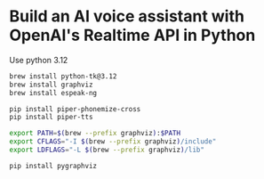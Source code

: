 # Build an AI voice assistant with OpenAI's Realtime API in Python


Use python 3.12

```sh
brew install python-tk@3.12
brew install graphviz
brew install espeak-ng

pip install piper-phonemize-cross
pip install piper-tts

export PATH=$(brew --prefix graphviz):$PATH
export CFLAGS="-I $(brew --prefix graphviz)/include"
export LDFLAGS="-L $(brew --prefix graphviz)/lib"

pip install pygraphviz 

```